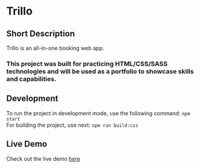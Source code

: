 # Trillo

## Short Description

Trillo is an all-in-one booking web app.

### This project was built for practicing HTML/CSS/SASS technologies and will be used as a portfolio to showcase skills and capabilities.

## Development

To run the project in development mode, use the following command:
`npm start`</br>
For building the project, use next:
`npm run build:css`

## Live Demo

Check out the live demo [here](https://trillo-web-booking.netlify.app/)
